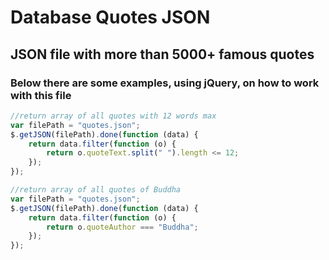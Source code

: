 # Database Quotes JSON

## JSON file with more than 5000+ famous quotes

### Below there are some examples, using jQuery, on how to work with this file

```javascript
//return array of all quotes with 12 words max
var filePath = "quotes.json";
$.getJSON(filePath).done(function (data) {
	return data.filter(function (o) {
		return o.quoteText.split(" ").length <= 12;
	});
});

//return array of all quotes of Buddha
var filePath = "quotes.json";
$.getJSON(filePath).done(function (data) {
	return data.filter(function (o) {
		return o.quoteAuthor === "Buddha";
	});
});
```

